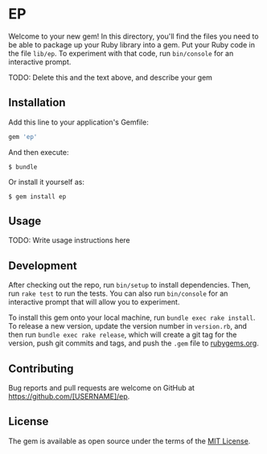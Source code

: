 # EP

Welcome to your new gem! In this directory, you'll find the files you need to be able to package up your Ruby library into a gem. Put your Ruby code in the file `lib/ep`. To experiment with that code, run `bin/console` for an interactive prompt.

TODO: Delete this and the text above, and describe your gem

## Installation

Add this line to your application's Gemfile:

```ruby
gem 'ep'
```

And then execute:

    $ bundle

Or install it yourself as:

    $ gem install ep

## Usage

TODO: Write usage instructions here

## Development

After checking out the repo, run `bin/setup` to install dependencies. Then, run `rake test` to run the tests. You can also run `bin/console` for an interactive prompt that will allow you to experiment.

To install this gem onto your local machine, run `bundle exec rake install`. To release a new version, update the version number in `version.rb`, and then run `bundle exec rake release`, which will create a git tag for the version, push git commits and tags, and push the `.gem` file to [rubygems.org](https://rubygems.org).

## Contributing

Bug reports and pull requests are welcome on GitHub at https://github.com/[USERNAME]/ep.

## License

The gem is available as open source under the terms of the [MIT License](https://opensource.org/licenses/MIT).
